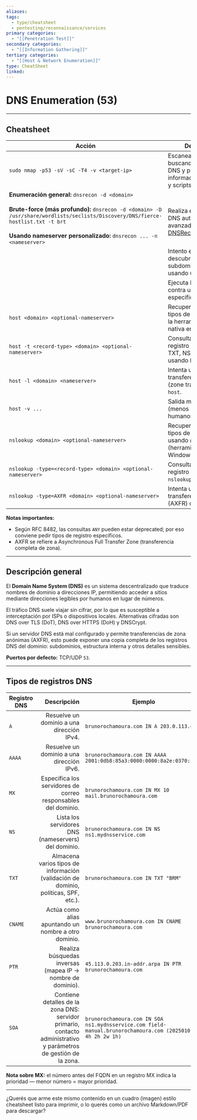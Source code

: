 ```yaml
---
aliases:
tags:
  - type/cheatsheet
  - pentesting/reconnaissance/services
primary categories:
  - "[[Penetration Test]]"
secondary categories:
  - "[[Information Gathering]]"
tertiary categories:
  - "[[Host & Network Enumeration]]"
type: CheatSheet
linked:
---
```

# DNS Enumeration (53)

***

## Cheatsheet

| Acción                                                                                                                                                                                                                                                             | Descripción                                                                                                      |
| ------------------------------------------------------------------------------------------------------------------------------------------------------------------------------------------------------------------------------------------------------------------ | ---------------------------------------------------------------------------------------------------------------- |
| `sudo nmap -p53 -sV -sC -T4 -v <target-ip>`                                                                                                                                                                                                                        | Escanea el objetivo buscando servicios DNS y proporciona información de versión y scripts.                       |
| **Enumeración general:** `dnsrecon -d <domain>`<br><br>**Brute-force (más profundo):** `dnsrecon -d <domain> -D /usr/share/wordlists/seclists/Discovery/DNS/fierce-hostlist.txt -t brt`<br><br>**Usando nameserver personalizado:** `dnsrecon ... -n <nameserver>` | <br>Realiza enumeración DNS automatizada y avanzada usando [DNSRecon](https://github.com/darkoperator/dnsrecon). |
|                                                                                                                                                                                                                                                                    | Intento exhaustivo de descubrimiento de subdominios/hostnames usando una wordlist.                               |
|                                                                                                                                                                                                                                                                    | Ejecuta DNSRecon contra un nameserver específico.                                                                |
| `host <domain> <optional-nameserver>`                                                                                                                                                                                                                              | Recupera todos los tipos de registros (usa la herramienta `host`, nativa en Linux).                              |
| `host -t <record-type> <domain> <optional-nameserver>`                                                                                                                                                                                                             | Consulta un tipo de registro específico (A, TXT, NS, MX, etc.) usando `host`.                                    |
| `host -l <domain> <nameserver>`                                                                                                                                                                                                                                    | Intenta una transferencia de zona (zone transfer) con `host`.                                                    |
| `host -v ...`                                                                                                                                                                                                                                                      | Salida más detallada (menos “amigable para humanos”) usando `host`.                                              |
| `nslookup <domain> <optional-nameserver>`                                                                                                                                                                                                                          | Recupera todos los tipos de registros usando `nslookup` (herramienta nativa en Windows).                         |
| `nslookup -type=<record-type> <domain> <optional-nameserver>`                                                                                                                                                                                                      | Consulta un tipo de registro específico con `nslookup`.                                                          |
| `nslookup -type=AXFR <domain> <optional-nameserver>`                                                                                                                                                                                                               | Intenta una transferencia de zona (AXFR) con `nslookup`.                                                         |

**Notas importantes:**
- Según RFC 8482, las consultas `ANY` pueden estar deprecated; por eso conviene pedir tipos de registro específicos.
- AXFR se refiere a Asynchronous Full Transfer Zone (transferencia completa de zona).

---

## Descripción general

El **Domain Name System (DNS)** es un sistema descentralizado que traduce nombres de dominio a direcciones IP, permitiendo acceder a sitios mediante direcciones legibles por humanos en lugar de números.

El tráfico DNS suele viajar sin cifrar, por lo que es susceptible a interceptación por ISPs o dispositivos locales. Alternativas cifradas son DNS over TLS (DoT), DNS over HTTPS (DoH) y DNSCrypt.

Si un servidor DNS está mal configurado y permite transferencias de zona anónimas (AXFR), esto puede exponer una copia completa de los registros DNS del dominio: subdominios, estructura interna y otros detalles sensibles.

**Puertos por defecto:** TCP/UDP `53`.

---

## Tipos de registros DNS

|Registro DNS|Descripción|Ejemplo|
|---|--:|---|
|`A`|Resuelve un dominio a una dirección IPv4.|`brunorochamoura.com IN A 203.0.113.45`|
|`AAAA`|Resuelve un dominio a una dirección IPv6.|`brunorochamoura.com IN AAAA 2001:0db8:85a3:0000:0000:8a2e:0370:1234`|
|`MX`|Especifica los servidores de correo responsables del dominio.|`brunorochamoura.com IN MX 10 mail.brunorochamoura.com`|
|`NS`|Lista los servidores DNS (nameservers) del dominio.|`brunorochamoura.com IN NS ns1.mydnsservice.com`|
|`TXT`|Almacena varios tipos de información (validación de dominio, políticas, SPF, etc.).|`brunorochamoura.com IN TXT "BRM"`|
|`CNAME`|Actúa como alias apuntando un nombre a otro dominio.|`www.brunorochamoura.com IN CNAME brunorochamoura.com`|
|`PTR`|Realiza búsquedas inversas (mapea IP → nombre de dominio).|`45.113.0.203.in-addr.arpa IN PTR brunorochamoura.com`|
|`SOA`|Contiene detalles de la zona DNS: servidor primario, contacto administrativo y parámetros de gestión de la zona.|`brunorochamoura.com IN SOA ns1.mydnsservice.com field-manual.brunorochamoura.com (2025010101 4h 2h 2w 1h)`|

**Nota sobre MX:** el número antes del FQDN en un registro MX indica la prioridad — menor número = mayor prioridad.

---

¿Querés que arme este mismo contenido en un cuadro (imagen) estilo cheatsheet listo para imprimir, o lo querés como un archivo Markdown/PDF para descargar?